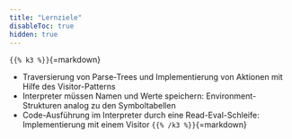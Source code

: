 ```yaml
---
title: "Lernziele"
disableToc: true
hidden: true
---
```



`{{% k3 %}}`{=markdown}
*   Traversierung von Parse-Trees und Implementierung von Aktionen mit Hilfe des Visitor-Patterns
*   Interpreter müssen Namen und Werte speichern: Environment-Strukturen analog zu den Symboltabellen
*   Code-Ausführung im Interpreter durch eine Read-Eval-Schleife: Implementierung mit einem Visitor
`{{% /k3 %}}`{=markdown}
